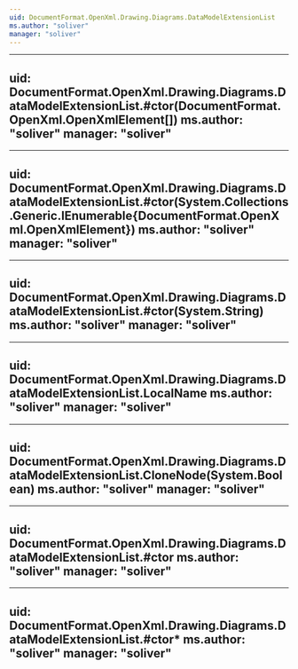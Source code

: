 ```yaml
---
uid: DocumentFormat.OpenXml.Drawing.Diagrams.DataModelExtensionList
ms.author: "soliver"
manager: "soliver"
---
```


---
uid: DocumentFormat.OpenXml.Drawing.Diagrams.DataModelExtensionList.#ctor(DocumentFormat.OpenXml.OpenXmlElement[])
ms.author: "soliver"
manager: "soliver"
---

---
uid: DocumentFormat.OpenXml.Drawing.Diagrams.DataModelExtensionList.#ctor(System.Collections.Generic.IEnumerable{DocumentFormat.OpenXml.OpenXmlElement})
ms.author: "soliver"
manager: "soliver"
---

---
uid: DocumentFormat.OpenXml.Drawing.Diagrams.DataModelExtensionList.#ctor(System.String)
ms.author: "soliver"
manager: "soliver"
---

---
uid: DocumentFormat.OpenXml.Drawing.Diagrams.DataModelExtensionList.LocalName
ms.author: "soliver"
manager: "soliver"
---

---
uid: DocumentFormat.OpenXml.Drawing.Diagrams.DataModelExtensionList.CloneNode(System.Boolean)
ms.author: "soliver"
manager: "soliver"
---

---
uid: DocumentFormat.OpenXml.Drawing.Diagrams.DataModelExtensionList.#ctor
ms.author: "soliver"
manager: "soliver"
---

---
uid: DocumentFormat.OpenXml.Drawing.Diagrams.DataModelExtensionList.#ctor*
ms.author: "soliver"
manager: "soliver"
---
